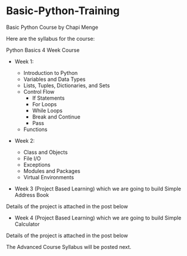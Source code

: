 # Basic-Python-Training
Basic Python Course by Chapi Menge


Here are the syllabus for the course:

Python Basics 4 Week Course

* Week 1:

    - Introduction to Python
    - Variables and Data Types
    - Lists, Tuples, Dictionaries, and Sets
    - Control Flow
        - If Statements
        - For Loops
        - While Loops
        - Break and Continue
        - Pass
    - Functions

* Week 2:

    - Class and Objects
    - File I/O
    - Exceptions
    - Modules and Packages
    - Virtual Environments

* Week 3 (Project Based Learning) which we are going to build Simple Address Book

Details of the project is attached in the post below

* Week 4 (Project Based Learning) which we are going to build Simple Calculator

Details of the project is attached in the post below

The Advanced Course Syllabus will be posted next.